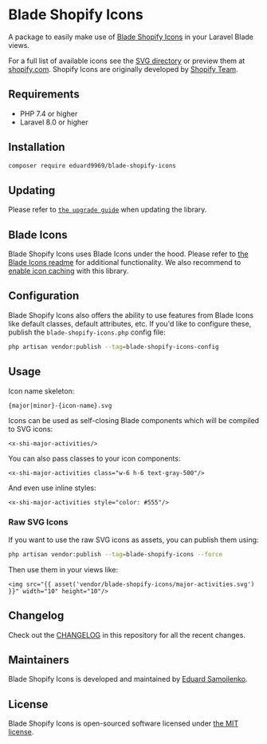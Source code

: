 # Blade Shopify Icons

A package to easily make use of [Blade Shopify Icons](https://www.npmjs.com/package/@shopify/polaris-icons) in your Laravel Blade views.

For a full list of available icons see the [SVG directory](https://github.com/Eduard9969/blade-shopify-icons/blob/main/resources/svg) or preview them at [shopify.com](https://polaris-icons.shopify.com/). Shopify Icons are originally developed by [Shopify Team](https://shopify.dev/).

## Requirements

- PHP 7.4 or higher
- Laravel 8.0 or higher

## Installation

```bash
composer require eduard9969/blade-shopify-icons
```

## Updating

Please refer to [`the upgrade guide`](UPGRADE.md) when updating the library.

## Blade Icons

Blade Shopify Icons uses Blade Icons under the hood. Please refer to [the Blade Icons readme](https://github.com/blade-ui-kit/blade-icons) for additional functionality. We also recommend to [enable icon caching](https://github.com/blade-ui-kit/blade-icons#caching) with this library.

## Configuration

Blade Shopify Icons also offers the ability to use features from Blade Icons like default classes, default attributes, etc. If you'd like to configure these, publish the `blade-shopify-icons.php` config file:

```bash
php artisan vendor:publish --tag=blade-shopify-icons-config
```

## Usage

Icon name skeleton:
```blade
{major|minor}-{icon-name}.svg
```

Icons can be used as self-closing Blade components which will be compiled to SVG icons:

```blade
<x-shi-major-activities/>
```

You can also pass classes to your icon components:

```blade
<x-shi-major-activities class="w-6 h-6 text-gray-500"/>
```

And even use inline styles:

```blade
<x-shi-major-activities style="color: #555"/>
```

### Raw SVG Icons

If you want to use the raw SVG icons as assets, you can publish them using:

```bash
php artisan vendor:publish --tag=blade-shopify-icons --force
```

Then use them in your views like:

```blade
<img src="{{ asset('vendor/blade-shopify-icons/major-activities.svg') }}" width="10" height="10"/>
```

## Changelog

Check out the [CHANGELOG](CHANGELOG.md) in this repository for all the recent changes.

## Maintainers

Blade Shopify Icons is developed and maintained by [Eduard Samoilenko](https://readytest.tk).

## License

Blade Shopify Icons is open-sourced software licensed under [the MIT license](LICENSE.md).
